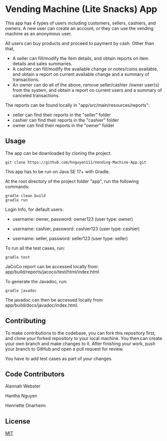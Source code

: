 # Vending Machine (Lite Snacks) App

This app has 4 types of users including customers, sellers, cashiers, and owners. A new user can create an account, or they can use the vending machine as an anonymous user.

All users can buy products and proceed to payment by cash. Other than that,
- A seller can fill/modify the item details, and obtain reports on item details and sales summaries.
- A cashier can fill/modify the available change or notes/coins available, and obtain a report on current available change and a summary of transactions.
- An owner can do all of the above, remove seller/cashier /owner user(s) from the system, and obtain a report on current users and a summary of canceled transactions.

The reports can be found locally in "app/src/main/resources/reports":
- seller can find their reports in the "seller" folder
- cashier can find their reports in the "cashier" folder
- owner can find their reports in the "owner" folder

## Usage
The app can be downloaded by cloning the project.
```
git clone https://github.com/hnguyen111/Vending-Machine-App.git
```
This app has to be run on Java SE 17+ with Gradle.

At the root directory of the project folder "app", run the following commands:
```
gradle clean build
gradle run
```
Login Info, for default users:

- username: owner, password: owner123 (user type: owner)

- username: cashier, password: cashier123 (user type: cashier)

- username: seller, password: seller123 (user type: seller)

To run all the test cases, run:
```
gradle test
```
JaCoCo report can be accessed locally from:
app/build/reports/jacoco/test/html/index.html

To generate the Javadoc, run:

```
gradle javadoc
```

The javadoc can then be accessed locally from app/build/docs/javadoc/index.html.

## Contributing
To make contributions to the codebase, you can fork this repository first, and clone your forked repository to your local machine. You then can create your own branch and make changes to it. After finishing your work, push your branch to GitHub and open a pull request for review.

You have to add test cases as part of your changes.

## Code Contributors
Alannah Webster

Hantha Nguyen

Henriette Onarheim

## License
[MIT](https://choosealicense.com/licenses/mit/)

